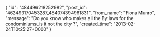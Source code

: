  {
   "id": "484496218252982",
   "post_id": "462493170453287_484074394961831",
   "from_name": "Fiona Munro",
   "message": "Do you know who makes all the By laws for the condominiums..is it not the city ?",
   "created_time": "2013-02-24T10:25:27+0000"
 }
